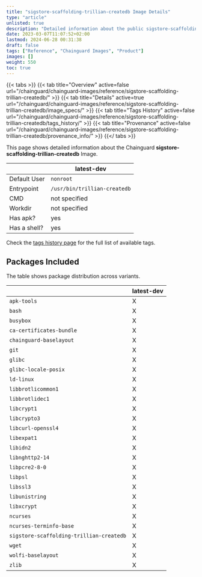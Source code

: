 ```yaml
---
title: "sigstore-scaffolding-trillian-createdb Image Details"
type: "article"
unlisted: true
description: "Detailed information about the public sigstore-scaffolding-trillian-createdb Chainguard Image."
date: 2023-03-07T11:07:52+02:00
lastmod: 2024-06-28 00:31:38
draft: false
tags: ["Reference", "Chainguard Images", "Product"]
images: []
weight: 550
toc: true
---
```


{{< tabs >}}
{{< tab title="Overview" active=false url="/chainguard/chainguard-images/reference/sigstore-scaffolding-trillian-createdb/" >}}
{{< tab title="Details" active=true url="/chainguard/chainguard-images/reference/sigstore-scaffolding-trillian-createdb/image_specs/" >}}
{{< tab title="Tags History" active=false url="/chainguard/chainguard-images/reference/sigstore-scaffolding-trillian-createdb/tags_history/" >}}
{{< tab title="Provenance" active=false url="/chainguard/chainguard-images/reference/sigstore-scaffolding-trillian-createdb/provenance_info/" >}}
{{</ tabs >}}

This page shows detailed information about the Chainguard **sigstore-scaffolding-trillian-createdb** Image.

|              | latest-dev                   |
|--------------|------------------------------|
| Default User | `nonroot`                    |
| Entrypoint   | `/usr/bin/trillian-createdb` |
| CMD          | not specified                |
| Workdir      | not specified                |
| Has apk?     | yes                          |
| Has a shell? | yes                          |

Check the [tags history page](/chainguard/chainguard-images/reference/sigstore-scaffolding-trillian-createdb/tags_history/) for the full list of available tags.

## Packages Included
The table shows package distribution across variants.

|                                          | latest-dev |
|------------------------------------------|------------|
| `apk-tools`                              | X          |
| `bash`                                   | X          |
| `busybox`                                | X          |
| `ca-certificates-bundle`                 | X          |
| `chainguard-baselayout`                  | X          |
| `git`                                    | X          |
| `glibc`                                  | X          |
| `glibc-locale-posix`                     | X          |
| `ld-linux`                               | X          |
| `libbrotlicommon1`                       | X          |
| `libbrotlidec1`                          | X          |
| `libcrypt1`                              | X          |
| `libcrypto3`                             | X          |
| `libcurl-openssl4`                       | X          |
| `libexpat1`                              | X          |
| `libidn2`                                | X          |
| `libnghttp2-14`                          | X          |
| `libpcre2-8-0`                           | X          |
| `libpsl`                                 | X          |
| `libssl3`                                | X          |
| `libunistring`                           | X          |
| `libxcrypt`                              | X          |
| `ncurses`                                | X          |
| `ncurses-terminfo-base`                  | X          |
| `sigstore-scaffolding-trillian-createdb` | X          |
| `wget`                                   | X          |
| `wolfi-baselayout`                       | X          |
| `zlib`                                   | X          |

